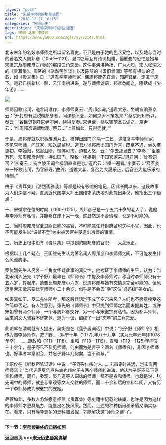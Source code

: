 ```yaml
---
layout: "post"
title: "宋朝李师师的那些谜团"
date: "2018-12-17 16:15"
categories: "宋元历史"
description: "宋朝李师师的那些谜团"
tags: 宋朝 北宋 李师师
url: https://www.y5000.com/zgls/sy/23147.html
---
```






北宋末年的名妓李师师之所以留名青史，不只是由于她的色艺双绝，以及她与当时的著名文人周邦彦（1056—1121)、晁冲之等互有诗词相赠，最重要的恐怕是她与宋徽宗及周邦彦之间闹的那段三角恋爱。这件事沸沸扬扬，广为人知，宋人张端义的《贵耳集》、周密的《浩然斋雅谈》以及陈鹄的《耆旧续闻》等都有相似的记载，如《贵耳集》曰：“道君幸李师师家，偶周邦彦先在焉，知道君至，遂匿于床下。道君自携新枨一颗，云江南初进来，遂与师师谑语，邦彦悉闻之，隐括成《少年游》……

![](https://img.y5000.com/uploads/allimg/170629/8-1F62911263AH.jpg)

师师因歌此词，道君问谁作，李师师奏云：‘周邦彦词。’道君大怒，坐朝宣谕蔡京云：‘开封府有监税周邦彦者，闻课额不登，如何京尹不按发来？’蔡京罔知所以，奏云：‘容臣退朝呼京尹叩问，续得复奏。’京尹至，蔡以御前圣旨谕之，京尹云：‘惟周邦彦课额增羡。’蔡云：‘上意如此，只得迁就。’”

于是，周邦彦就以职事废弛为由，被押出国门D“隔一二日，道君复幸李师师家，不见李师师，问其家，知送周监税。道君方以邦彦出国门为喜，既至不遇，坐久至更初，李始归，愁眉泪睫，憔悴可掏。道君大怒，云：‘尔去那里去？’李奏：‘臣妾万死。知周邦彦得罪，押出国门，略致一杯相别，不知官家来。’道君问：‘曾有词否？’李奏云：‘有兰陵王词今柳阴直者是也。’道君云：‘唱一遍看。’李奏云：‘容臣妾奉一杯歌此词，为官家寿。’曲终，道君大喜，复召为大晟乐正，后官至大嵐乐乐府待制。”

由于《贵耳集》《浩然斋雅谈》等都是较有影响的笔记，因此长期以来，这段故事为人们深信不疑。直到近代国学大师王国维才系统地对此提出异议，他指出三个疑点：

一、宋徽宗在位的时候（1100~1125)，周邦彦已是一个五六十岁的老人了，说他与李师师有私情，并能够在床下呆一晚，这显然是不合情理、也是不可能的。

二、当时周邦彦官至卫尉正卿的高官，不可能兼任开封府监税这种小官，因此，也不可能发生以“课额不登”为由被罢官并驱逐出京师的事情。

三、历史上根本没有《贵耳集》中提到的周邦彦的官职——大晟乐正。

根据以上几个疑点，王国维先生认为著名词人周邦彦和李师师之间，不可能发生什么风流韵事。

罗伉烈先生从另外一个角度怀疑此事的真实性，他考证了李师师的生平，认为：当北宋词人张先（字子野）最早在《师师令》中提及李师师时，称当时李师师只有十五六岁，算起来，她要比周邦彦小六岁，说周邦彦与她有交情是完全可能的。但风流皇帝宋徽宗要比李师师小二十余岁，似乎是不会去“幸”这位“妈妈级”美女的。

如果真如王、罗二先生所考，那这段佳话岂不成了空穴来风？人们也不愿意接受这种简单否定。有人注意到，张先的《师师令》中只提到师师之名而未提其姓，或许宋朝曾有两个师师，一个与周邦彦交好，另一个与宋徽宗有私情。因为都叫师师，后来的文人骚客不辨究竟，混为一谈，酿成了一出“忘年”的三角恋爱。

此论早在清朝就有人提出，吴衡照在《莲子居词话》中说：“张子野《师师令》相传为赠李师师作，按子野……熙宁十年（1077),年八十九卒（实为元丰元年即1078年卒），……距政和（1111一1118)、重和（1118—1119)、宣和（1119—1125)年间又三十余年，是子野已不及见师师，何由而为是言乎？调名《师师令》，非因李师师也。好事者率意附会，并忘子野年几何矣，岂不疏与。”

丁绍仪在《听秋声馆词话》中说：“子野系仁宗时人……去徽宗时甚远，岂宋有两师师焉？”当代词家夏承焘先生也倾向于有两个师师的说法，他认为子野不及下见宣和师师，同样，秦观、晏几道等人词咏的师师，都不是宣和师师。也就是说，张先词中的师师，就是与秦观等文人交往的师师，而二十余年后的宣和年间，又有另一个李师师成为宋徽宗的宠姬。

尽管如此，多数人仍然愿意相信《贵耳集》等史籍中记载的轶闻，也许是因为这样的李师师才更具魅力，能显出名妓风采。然而，上述的种种疑问和矛盾又确实存在。看来，只有等待更多的史料被发掘，才能解决这“师师之谜”了。

* * *

**下一节：[李师师最终的归宿如何](https://www.y5000.com/zgls/sy/23148.html)**

**返回首页 >>>[宋元历史疑案详解](https://www.y5000.com/zgls/sy/23199.html)**
